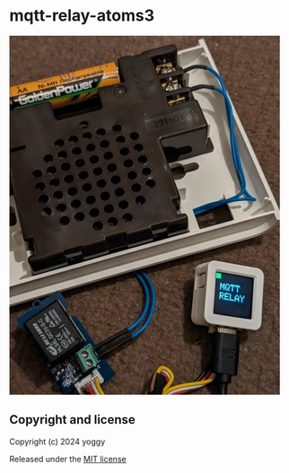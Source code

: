 # mqtt-relay-atoms3
 
![](img01.jpg)

## Copyright and license

Copyright (c) 2024 yoggy

Released under the [MIT license](LICENSE.txt)